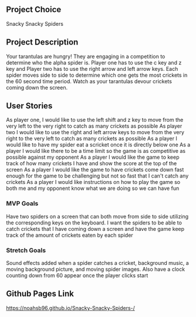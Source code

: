 ## Project Choice
Snacky Snacky Spiders
## Project Description
Your tarantulas are hungry! They are engaging in a competition to determine who the alpha spider is. Player one has to use the c key and z key and Player two has to use the right arrow and left arrow keys. Each spider moves side to side to determine which one gets the most crickets in the 60 second time period. Watch as your tarantulas devour crickets coming down the screen.
## User Stories
As player one, I would like to use the left shift and z key to move from the very left to the very right to catch as many crickets as possible
As player two I would like to use the right and left arrow keys to move from the very right to the very left to catch as many crickets as possible
As a player I would like to have my spider eat a scricket once it is directly below one
As a player I would like there to be a time limit so the game is as competitive as possible against my opponent
As a player I would like the game to keep track of how many crickets I have and show the score at the top of the screen
As a player I would like the game to have crickets come down fast enough for the game to be challenging but not so fast that I can't catch any crickets
As a player I would like instructions on how to play the game so both me and my opponent know what we are doing so we can have fun
### MVP Goals
Have two spiders on a screen that can both move from side to side utilizing the corresponding keys on the keyboard. I want the spiders to be able to catch crickets that I have coming down a screen and have the game keep track of the amount of crickets eaten by each spider
### Stretch Goals
Sound effects added when a spider catches a cricket, background music, a moving background picture, and moving spider images. Also have a clock counting down from 60 appear once the player clicks start
## Github Pages Link
https://noahsb96.github.io/Snacky-Snacky-Spiders-/

